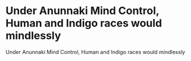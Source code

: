 # Under Anunnaki Mind Control, Human and Indigo races would mindlessly

Under Anunnaki Mind Control, Human and Indigo races would mindlessly